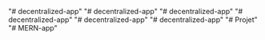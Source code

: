 "# decentralized-app" 
"# decentralized-app" 
"# decentralized-app" 
"# decentralized-app" 
"# decentralized-app" 
"# decentralized-app" 
"# Projet" 
"# MERN-app" 
